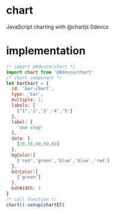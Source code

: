 # chart
JavaScript charting with @chartjs 0devco


# implementation

```js
/* import @0devco/chart */
import chart from '@0devco/chart'
/* chart component */
let barChart = {
  id: 'bar-chart',
  type: 'bar',
  multiple: 1,
  labels: [
    ["1",'2','3','4','5']
  ],
  label: [
    'one step'
  ],
  data: [
    [20,30,40,50,60]
  ],
  bgColor:[
    ['red','green','blue','blue','red']
  ],
  bdrColor:[
    ['green']
  ],
  bdrWidth: 1
}
/* call function */
chart().setup(chartEl)
```
